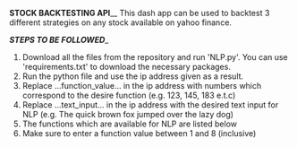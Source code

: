 ______________________STOCK BACKTESTING API________________________
This dash app can be used to backtest 3 different strategies on any stock available on yahoo finance.

_______________STEPS TO BE FOLLOWED________________
1. Download all the files from the repository and run 'NLP.py'. You can use 'requirements.txt' to download the necessary packages.
2. Run the python file and use the ip address given as a result. 
3. Replace ...function_value... in the ip address with numbers which correspond to the desire function (e.g. 123, 145, 183 e.t.c)
4. Replace ...text_input... in the ip address with the desired text input for NLP (e.g. The quick brown fox jumped over the lazy dog)
5. The functions which are available for NLP are listed below
6. Make sure to enter a function value between 1 and 8 (inclusive)
